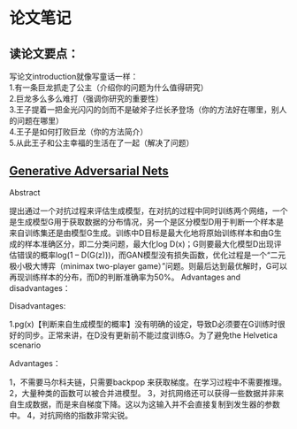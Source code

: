 论文笔记
====

读论文要点：
----

写论文introduction就像写童话一样：<br>
1.有一条巨龙抓走了公主（介绍你的问题为什么值得研究）<br>
2.巨龙多么多么难打（强调你研究的重要性）<br>
3.王子提着一把金光闪闪的剑而不是破斧子烂长矛登场（你的方法好在哪里，别人的问题在哪里）<br>
4.王子是如何打败巨龙（你的方法简介）<br>
5.从此王子和公主幸福的生活在了一起（解决了问题）<br>

[Generative Adversarial Nets](https://arxiv.org/pdf/1406.2661.pdf )
----
Abstract

 提出通过一个对抗过程来评估生成模型，在对抗的过程中同时训练两个网络，一个是生成模型G用于获取数据的分布情况，另一个是区分模型D用于判断一个样本是来自训练集还是由模型G生成。训练中D目标是最大化地将原始训练样本和由G生成的样本准确区分，即二分类问题，最大化log D(x)；G则要最大化模型D出现评估错误的概率log(1 – D(G(z)))，而GAN模型没有损失函数，优化过程是一个“二元极小极大博弈（minimax two-player game）”问题。则最后达到最优解时，G可以再现训练样本的分布，而D的判断准确率为50%。
Advantages and disadvantages：

Disadvantages:

1.pg(x)【判断来自生成模型的概率】没有明确的设定，导致D必须要在G训练时很好的同步。正常来讲，在D没有更新前不能过度训练G。为了避免the Helvetica scenario

Advantages：

1，不需要马尔科夫链，只需要backpop 来获取梯度。在学习过程中不需要推理。
2，大量种类的函数可以被合并进模型。
3，对抗网络还可以获得一些数据并非来自生成数据，而是来自梯度下降。这以为这输入并不会直接复制到发生器的参数中。
4，对抗网络的指数非常尖锐。
